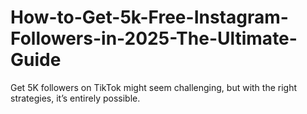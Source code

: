 # How-to-Get-5k-Free-Instagram-Followers-in-2025-The-Ultimate-Guide
Get 5K followers on TikTok might seem challenging, but with the right strategies, it’s entirely possible.
